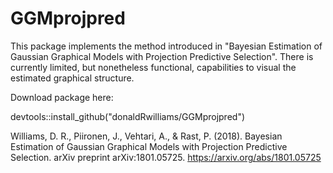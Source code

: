 # GGMprojpred
This package implements the method introduced in "Bayesian Estimation of Gaussian Graphical Models with Projection Predictive Selection". 
There is currently limited, but nonetheless functional, capabilities to visual the estimated graphical structure.

Download package here:

devtools::install_github("donaldRwilliams/GGMprojpred")


Williams, D. R., Piironen, J., Vehtari, A., & Rast, P. (2018). Bayesian Estimation of Gaussian Graphical Models with Projection Predictive Selection. arXiv preprint arXiv:1801.05725.
https://arxiv.org/abs/1801.05725
